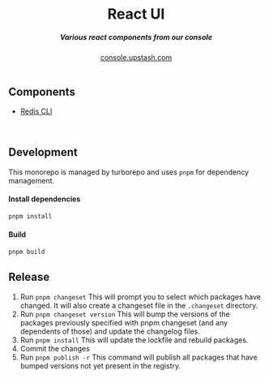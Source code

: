 <div align="center">
    <h1 align="center">React UI</h1>
    <h5>Various react components from our console</h5>
</div>

<div align="center">
  <a href="https://console.upstash.com">console.upstash.com</a>
</div>
<br/>



## Components

- [Redis CLI](https://github.com/upstash/react-ui/blob/main/packages/react-cli/README.md)


<br/>



## Development

This monorepo is managed by turborepo and uses `pnpm` for dependency management.

#### Install dependencies

```bash
pnpm install
```

#### Build

```bash
pnpm build
```



## Release

1. Run `pnpm changeset`
This will prompt you to select which packages have changed. It will also create a changeset file in the `.changeset` directory.
2. Run `pnpm changeset version`
This will bump the versions of the packages previously specified with pnpm changeset (and any dependents of those) and update the changelog files.
3. Run `pnpm install` 
This will update the lockfile and rebuild packages.
4. Commit the changes
5. Run `pnpm publish -r`
This command will publish all packages that have bumped versions not yet present in the registry.